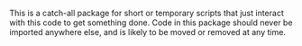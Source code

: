 This is a catch-all package for short or temporary scripts that just interact with this code to
get something done.  Code in this package should never be imported anywhere else, and is likely to
be moved or removed at any time.
